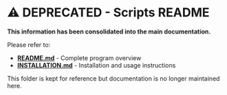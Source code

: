 # ⚠️ DEPRECATED - Scripts README

**This information has been consolidated into the main documentation.**

Please refer to:
- **[README.md](../README.md)** - Complete program overview
- **[INSTALLATION.md](../INSTALLATION.md)** - Installation and usage instructions

This folder is kept for reference but documentation is no longer maintained here.
